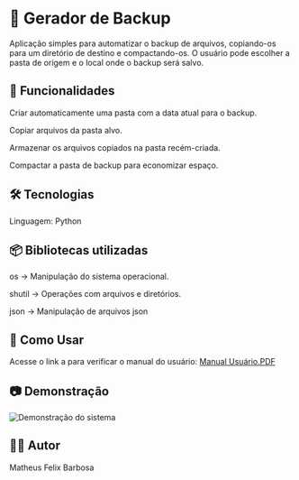 <h1>📁 Gerador de Backup</h1>

Aplicação simples para automatizar o backup de arquivos, copiando-os para um diretório de destino e compactando-os. O usuário pode escolher a pasta de origem e o local onde o backup será salvo.

<h2>🚀 Funcionalidades</h2>

Criar automaticamente uma pasta com a data atual para o backup.

Copiar arquivos da pasta alvo.

Armazenar os arquivos copiados na pasta recém-criada.

Compactar a pasta de backup para economizar espaço.

<h2>🛠 Tecnologias</h2>

Linguagem: Python

<h2>📦 Bibliotecas utilizadas</h2>

os → Manipulação do sistema operacional.

shutil → Operações com arquivos e diretórios.

json → Manipulação de arquivos json

<h2>📌 Como Usar </h2>
Acesse o link a para verificar o manual do usuário: <a href="https://files.fm/u/5yp8uq5tds">Manual Usuário.PDF</a>

<h2>📷 Demonstração</h2>

![Demonstração do sistema](C:\Users\mathe\Pictures\Likedin\Gerador_backup\backup.exe.png)

<h2>🧑‍💻 Autor</h2>

Matheus Felix Barbosa

